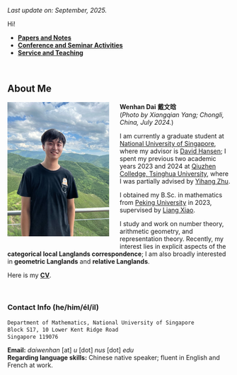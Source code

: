_Last update on: September, 2025._

Hi! 

- [**Papers and Notes**](./blurbs.md)
- [**Conference and Seminar Activities**](./activities.md)
- [**Service and Teaching**](./teaching.md)

<br>


## About Me

<img src="./headshot-new.jpeg" alt="headshot" style="float:left;margin:0rem 1.5rem 1rem 0rem;width:230px" /> 


**Wenhan Dai** **戴文晗** <br>
(_Photo by Xiangqian Yang; Chongli, China, July 2024._)



I am currently a graduate student at [National University of Singapore](https://www.math.nus.edu.sg), where my advisor is [David Hansen](http://www.davidrenshawhansen.net); I spent my previous two academic years 2023 and 2024 at [Qiuzhen Colledge, Tsinghua University](https://qzc.tsinghua.edu.cn/en/), where I was partially advised by [Yihang Zhu](https://yhzhumath.github.io). 

I obtained my B.Sc. in mathematics from [Peking University](https://www.pku.edu.cn) in 2023, supervised by [Liang Xiao](https://bicmr.pku.edu.cn/~lxiao/index.htm). 

I study and work on number theory, arithmetic geometry, and representation theory. Recently, my interest lies in explicit aspects of the **categorical local Langlands correspondence**; I am also broadly interested in **geometric Langlands** and **relative Langlands**. 

Here is my [**CV**](./CV.pdf).

<br>


### Contact Info (he/him/él/il)


```
Department of Mathematics, National University of Singapore
Block S17, 10 Lower Kent Ridge Road
Singapore 119076
```

**Email:** _daiwenhan_ [at] _u_ [dot] _nus_ [dot] _edu_  <br/>
**Regarding language skills:** Chinese native speaker; fluent in English and French at work.


